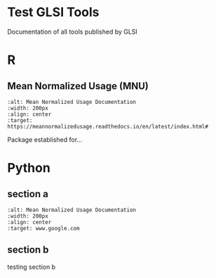 # Test GLSI Tools

Documentation of all tools published by GLSI

# R

## Mean Normalized Usage (MNU)


```{image} images/GLSI_Logo_blue_r.png
:alt: Mean Normalized Usage Documentation
:width: 200px
:align: center
:target: https://meannormalizedusage.readthedocs.io/en/latest/index.html#
```

Package established for...

# Python


## section a

```{image} images/GLSI_Logo_blue_python.png
:alt: Mean Normalized Usage Documentation
:width: 200px
:align: center
:target: www.google.com
```

## section b
testing section b
